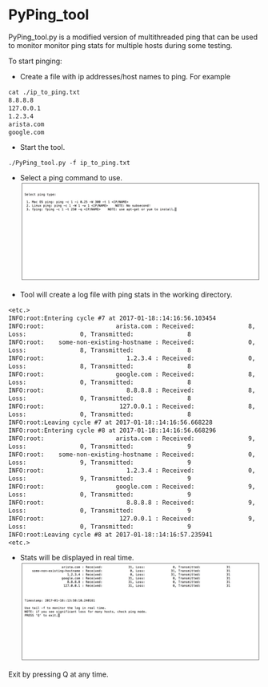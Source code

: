 # PyPing_tool

PyPing_tool.py is a modified version of multithreaded ping that can be used to monitor monitor ping stats for multiple hosts during some testing.

To start pinging:  


* Create a file with ip addresses/host names to ping. For example

```
cat ./ip_to_ping.txt 
8.8.8.8
127.0.0.1
1.2.3.4
arista.com
google.com
```

* Start the tool.
```
./PyPing_tool.py -f ip_to_ping.txt
```

* Select a ping command to use.
![](select-ping-mode.jpg)

* Tool will create a log file with ping stats in the working directory.
```
<etc.>
INFO:root:Entering cycle #7 at 2017-01-18::14:16:56.103454
INFO:root:                    arista.com : Received:               8, Loss:               0, Transmitted:               8
INFO:root:    some-non-existing-hostname : Received:               0, Loss:               8, Transmitted:               8
INFO:root:                       1.2.3.4 : Received:               0, Loss:               8, Transmitted:               8
INFO:root:                    google.com : Received:               8, Loss:               0, Transmitted:               8
INFO:root:                       8.8.8.8 : Received:               8, Loss:               0, Transmitted:               8
INFO:root:                     127.0.0.1 : Received:               8, Loss:               0, Transmitted:               8
INFO:root:Leaving cycle #7 at 2017-01-18::14:16:56.668228
INFO:root:Entering cycle #8 at 2017-01-18::14:16:56.668296
INFO:root:                    arista.com : Received:               9, Loss:               0, Transmitted:               9
INFO:root:    some-non-existing-hostname : Received:               0, Loss:               9, Transmitted:               9
INFO:root:                       1.2.3.4 : Received:               0, Loss:               9, Transmitted:               9
INFO:root:                    google.com : Received:               9, Loss:               0, Transmitted:               9
INFO:root:                       8.8.8.8 : Received:               9, Loss:               0, Transmitted:               9
INFO:root:                     127.0.0.1 : Received:               9, Loss:               0, Transmitted:               9
INFO:root:Leaving cycle #8 at 2017-01-18::14:16:57.235941
<etc.>
```

* Stats will be displayed in real time.
![](ping-running.jpg)

Exit by pressing Q at any time.
